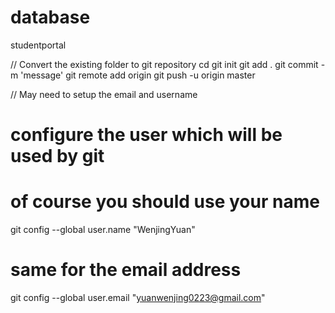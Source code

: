 database
========

studentportal

// Convert the existing folder to git repository
cd <localdir>
git init
git add .
git commit -m 'message'
git remote add origin <url>
git push -u origin master

// May need to setup the email and username
# configure the user which will be used by git
# of course you should use your name
git config --global user.name "WenjingYuan"

# same for the email address
git config --global user.email "yuanwenjing0223@gmail.com" 
